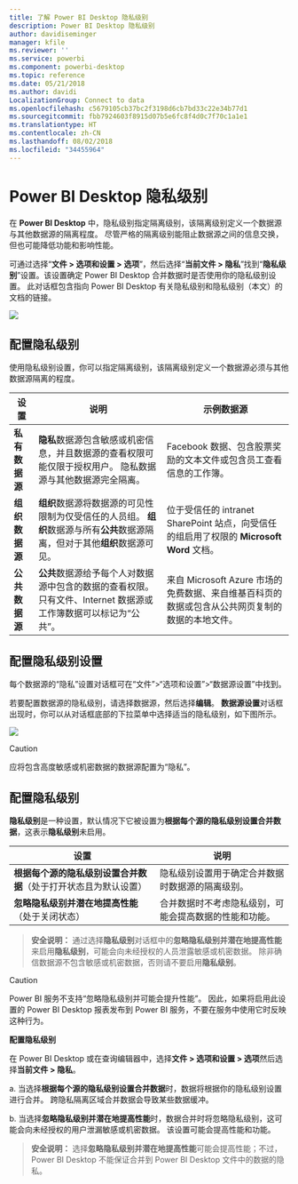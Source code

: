 ```yaml
---
title: 了解 Power BI Desktop 隐私级别
description: Power BI Desktop 隐私级别
author: davidiseminger
manager: kfile
ms.reviewer: ''
ms.service: powerbi
ms.component: powerbi-desktop
ms.topic: reference
ms.date: 05/21/2018
ms.author: davidi
LocalizationGroup: Connect to data
ms.openlocfilehash: c5679105cb37bc2f3198d6cb7bd33c22e34b77d1
ms.sourcegitcommit: fbb7924603f8915d07b5e6fc8f4d0c7f70c1a1e1
ms.translationtype: HT
ms.contentlocale: zh-CN
ms.lasthandoff: 08/02/2018
ms.locfileid: "34455964"
---
```

# <a name="power-bi-desktop-privacy-levels"></a>Power BI Desktop 隐私级别
在 **Power BI Desktop** 中，隐私级别指定隔离级别，该隔离级别定义一个数据源与其他数据源的隔离程度。 尽管严格的隔离级别能阻止数据源之间的信息交换，但也可能降低功能和影响性能。

可通过选择“**文件 > 选项和设置 > 选项**”，然后选择“**当前文件 > 隐私**”找到“**隐私级别**”设置。该设置确定 Power BI Desktop 合并数据时是否使用你的隐私级别设置。 此对话框包含指向 Power BI Desktop 有关隐私级别和隐私级别（本文）的文档的链接。

![](media/desktop-privacy-levels/desktop_privacylevels1.png)

## <a name="configure-a-privacy-level"></a>配置隐私级别
使用隐私级别设置，你可以指定隔离级别，该隔离级别定义一个数据源必须与其他数据源隔离的程度。

| 设置 | 说明 | 示例数据源 |
| --- | --- | --- |
| **私有数据源** |**隐私**数据源包含敏感或机密信息，并且数据源的查看权限可能仅限于授权用户。 隐私数据源与其他数据源完全隔离。 |Facebook 数据、包含股票奖励的文本文件或包含员工查看信息的工作簿。 |
| **组织数据源** |**组织**数据源将数据源的可见性限制为仅受信任的人员组。 **组织**数据源与所有**公共**数据源隔离，但对于其他**组织**数据源可见。 |位于受信任的 intranet SharePoint 站点，向受信任的组启用了权限的 **Microsoft Word** 文档。 |
| **公共数据源** |**公共**数据源给予每个人对数据源中包含的数据的查看权限。 只有文件、Internet 数据源或工作簿数据可以标记为“公共”。 |来自 Microsoft Azure 市场的免费数据、来自维基百科页的数据或包含从公共网页复制的数据的本地文件。 |

## <a name="configure-privacy-level-settings"></a>配置隐私级别设置
每个数据源的“隐私”设置对话框可在“文件”>“选项和设置”>“数据源设置”中找到。

若要配置数据源的隐私级别，请选择数据源，然后选择**编辑**。 **数据源设置**对话框出现时，你可以从对话框底部的下拉菜单中选择适当的隐私级别，如下图所示。

![](media/desktop-privacy-levels/desktop_privacylevels2.png)

> [!CAUTION]
> 应将包含高度敏感或机密数据的数据源配置为“隐私”。
> 

## <a name="configure-privacy-levels"></a>配置隐私级别
**隐私级别**是一种设置，默认情况下它被设置为**根据每个源的隐私级别设置合并数据**，这表示**隐私级别**未启用。

| 设置 | 说明 |
| --- | --- |
| **根据每个源的隐私级别设置合并数据**（处于打开状态且为默认设置） |隐私级别设置用于确定合并数据时数据源的隔离级别。 |
| **忽略隐私级别并潜在地提高性能**（处于关闭状态） |合并数据时不考虑隐私级别，可能会提高数据的性能和功能。 |

> **安全说明：** 通过选择**隐私级别**对话框中的**忽略隐私级别并潜在地提高性能**来启用**隐私级别**，可能会向未经授权的人员泄露敏感或机密数据。 除非确信数据源不包含敏感或机密数据，否则请不要启用**隐私级别**。
> 
> 

> [!CAUTION]
> Power BI 服务不支持“忽略隐私级别并可能会提升性能”。 因此，如果将启用此设置的 Power BI Desktop 报表发布到 Power BI 服务，不要在服务中使用它时反映这种行为。
> 

**配置隐私级别**

在 Power BI Desktop 或在查询编辑器中，选择**文件 > 选项和设置 > 选项**然后选择**当前文件 > 隐私**。

a. 当选择**根据每个源的隐私级别设置合并数据**时，数据将根据你的隐私级别设置进行合并。 跨隐私隔离区域合并数据会导致某些数据缓冲。

b. 当选择**忽略隐私级别并潜在地提高性能**时，数据合并时将忽略隐私级别，这可能会向未经授权的用户泄漏敏感或机密数据。 该设置可能会提高性能和功能。

> **安全说明：** 选择**忽略隐私级别并潜在地提高性能**可能会提高性能；不过，Power BI Desktop 不能保证合并到 Power BI Desktop 文件中的数据的隐私。
> 
> 

